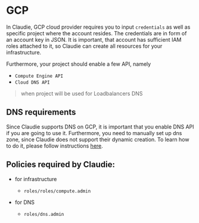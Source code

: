 # GCP

In Claudie, GCP cloud provider requires you to input `credentials` as well as specific project where the account resides. The credentials are in form of an account key in JSON. It is important, that account has sufficient IAM roles attached to it, so Claudie can create all resources for your infrastructure.

Furthermore, your project should enable a few API, namely
- `Compute Engine API`
- `Cloud DNS API` 
> when project will be used for Loadbalancers DNS

## DNS requirements

Since Claudie supports DNS on GCP, it is important that you enable DNS API if you are going to use it. Furthermore, you need to manually set up dns zone, since Claudie does not support their dynamic creation. To learn how to do it, please follow instructions [here](https://cloud.google.com/dns/docs/zones). 

## Policies required by Claudie:
- for infrastructure 
  - `roles/roles/compute.admin`
  
- for DNS
  -  `roles/dns.admin`